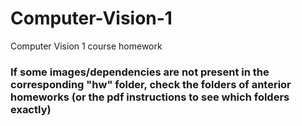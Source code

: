 # Computer-Vision-1
Computer Vision 1 course homework
### If some images/dependencies are not present in the corresponding "hw" folder, check the folders of anterior homeworks (or the pdf instructions to see which folders exactly)
